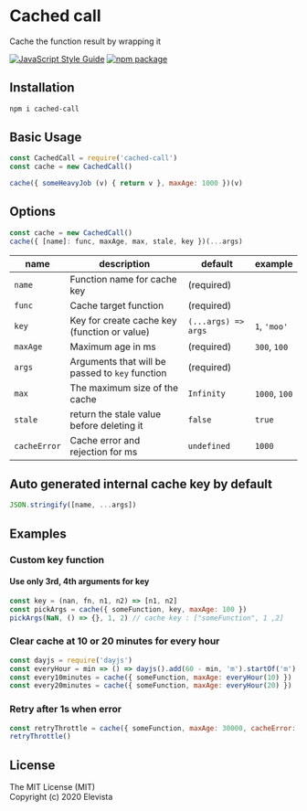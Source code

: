 # Cached call
Cache the function result by wrapping it  

[![JavaScript Style Guide](https://img.shields.io/badge/code_style-standard-brightgreen.svg?style=flat-square)](https://standardjs.com)  [![npm package](https://img.shields.io/npm/v/cached-call.svg?maxAge=2592000&style=flat-square)](https://www.npmjs.com/package/cached-call)

## Installation
```sh
npm i cached-call
```

## Basic Usage
```js
const CachedCall = require('cached-call')
const cache = new CachedCall()

cache({ someHeavyJob (v) { return v }, maxAge: 1000 })(v)
```

## Options
```js
const cache = new CachedCall()
cache({ [name]: func, maxAge, max, stale, key })(...args)
```
| name | description | default | example |
| - | - | - | - |
| `name` | Function name for cache key | (required) |  |
| `func` | Cache target function | (required) | 
| `key` | Key for create cache key (function or value) | `(...args) => args` | `1`, `'moo'` |
| `maxAge` | Maximum age in ms | (required) | `300`, `100` |
| `args` | Arguments that will be passed to `key` function | (required) |  |
| `max` | The maximum size of the cache | `Infinity` | `1000`, `100` |
| `stale` | return the stale value before deleting it | `false` | `true` |
| `cacheError` | Cache error and rejection for ms | `undefined` | `1000` |

## Auto generated internal cache key by default
```js
JSON.stringify([name, ...args])
```


## Examples
### Custom key function
#### Use only 3rd, 4th arguments for key
```js
const key = (nan, fn, n1, n2) => [n1, n2]
const pickArgs = cache({ someFunction, key, maxAge: 100 })
pickArgs(NaN, () => {}, 1, 2) // cache key : ["someFunction", 1 ,2]
```
### Clear cache at 10 or 20 minutes for every hour
```js
const dayjs = require('dayjs')
const everyHour = min => () => dayjs().add(60 - min, 'm').startOf('m').minute(min) - Date.now()
const every10minutes = cache({ someFunction, maxAge: everyHour(10) })
const every20minutes = cache({ someFunction, maxAge: everyHour(20) })
```
### Retry after 1s when error
```js
const retryThrottle = cache({ someFunction, maxAge: 30000, cacheError: 1000 })
retryThrottle()
```

## License
The MIT License (MIT)  
Copyright (c) 2020 Elevista
